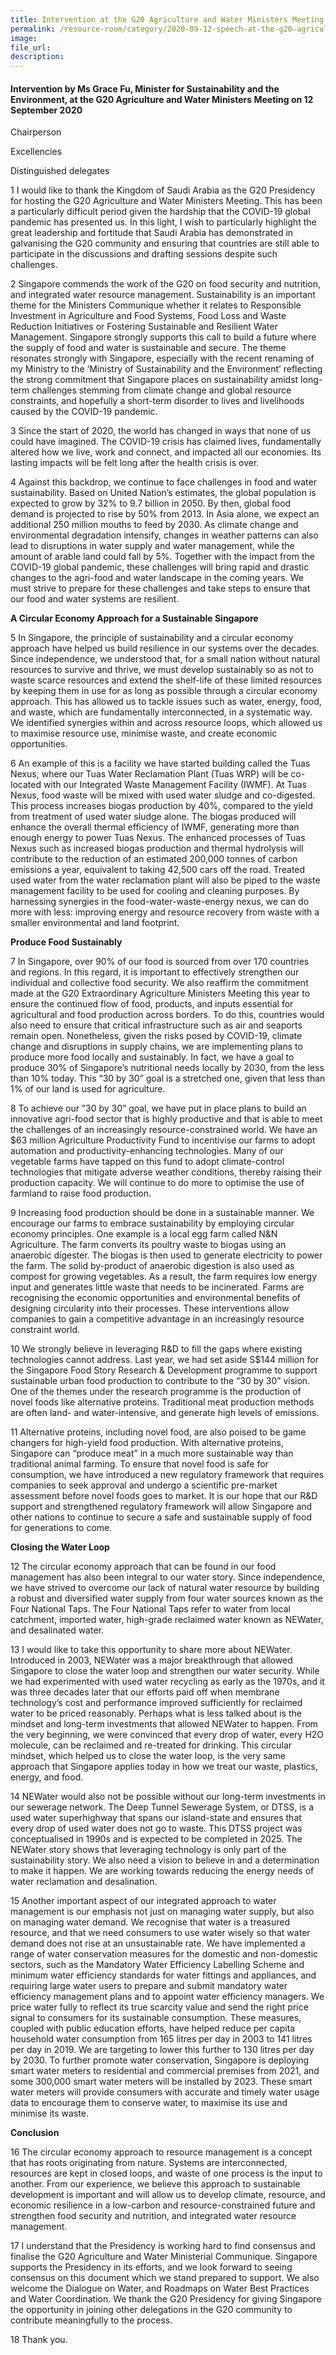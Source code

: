 ```yaml
---  
title: Intervention at the G20 Agriculture and Water Ministers Meeting by Ms Grace Fu, Minister for Sustainability and the Environment  
permalink: /resource-room/category/2020-09-12-speech-at-the-g20-agriculture-and-water-ministers-meeting/  
image:  
file_url:  
description:  
---  
```


#### Intervention by Ms Grace Fu, Minister for Sustainability and the Environment, at the G20 Agriculture and Water Ministers Meeting on 12 September 2020  

Chairperson  

Excellencies  

Distinguished delegates  

1 I would like to thank the Kingdom of Saudi Arabia as the G20 Presidency for hosting the G20 Agriculture and Water Ministers Meeting. This has been a particularly difficult period given the hardship that the COVID-19 global pandemic has presented us. In this light, I wish to particularly highlight the great leadership and fortitude that Saudi Arabia has demonstrated in galvanising the G20 community and ensuring that countries are still able to participate in the discussions and drafting sessions despite such challenges.  

2 Singapore commends the work of the G20 on food security and nutrition, and integrated water resource management. Sustainability is an important theme for the Ministers Communique whether it relates to Responsible Investment in Agriculture and Food Systems, Food Loss and Waste Reduction Initiatives or Fostering Sustainable and Resilient Water Management.  Singapore strongly supports this call to build a future where the supply of food and water is sustainable and secure. The theme resonates strongly with Singapore, especially with the recent renaming of my Ministry to the ‘Ministry of Sustainability and the Environment’ reflecting the strong commitment that Singapore places on sustainability amidst long-term challenges stemming from climate change and global resource constraints, and hopefully a short-term disorder to lives and livelihoods caused by the COVID-19 pandemic.  

3 Since the start of 2020, the world has changed in ways that none of us could have imagined. The COVID-19 crisis has claimed lives, fundamentally altered how we live, work and connect, and impacted all our economies. Its lasting impacts will be felt long after the health crisis is over.  

4 Against this backdrop, we continue to face challenges in food and water sustainability. Based on United Nation’s estimates, the global population is expected to grow by 32% to 9.7 billion in 2050. By then, global food demand is projected to rise by 50% from 2013. In Asia alone, we expect an additional 250 million mouths to feed by 2030. As climate change and environmental degradation intensify, changes in weather patterns can also lead to disruptions in water supply and water management, while the amount of arable land could fall by 5%. Together with the impact from the COVID-19 global pandemic, these challenges will bring rapid and drastic changes to the agri-food and water landscape in the coming years. We must strive to prepare for these challenges and take steps to ensure that our food and water systems are resilient.  

**A Circular Economy Approach for a Sustainable Singapore**  

5 In Singapore, the principle of sustainability and a circular economy approach have helped us build resilience in our systems over the decades. Since independence, we understood that, for a small nation without natural resources to survive and thrive, we must develop sustainably so as not to waste scarce resources and extend the shelf-life of these limited resources by keeping them in use for as long as possible through a circular economy approach. This has allowed us to tackle issues such as water, energy, food, and waste, which are fundamentally interconnected, in a systematic way. We identified synergies within and across resource loops, which allowed us to maximise resource use, minimise waste, and create economic opportunities.  

6 An example of this is a facility we have started building called the Tuas Nexus, where our Tuas Water Reclamation Plant (Tuas WRP) will be co-located with our Integrated Waste Management Facility (IWMF). At Tuas Nexus, food waste will be mixed with used water sludge and co-digested. This process increases biogas production by 40%, compared to the yield from treatment of used water sludge alone. The biogas produced will enhance the overall thermal efficiency of IWMF, generating more than enough energy to power Tuas Nexus. The enhanced processes of Tuas Nexus such as increased biogas production and thermal hydrolysis will contribute to the reduction of an estimated 200,000 tonnes of carbon emissions a year, equivalent to taking 42,500 cars off the road. Treated used water from the water reclamation plant will also be piped to the waste management facility to be used for cooling and cleaning purposes. By harnessing synergies in the food-water-waste-energy nexus, we can do more with less: improving energy and resource recovery from waste with a smaller environmental and land footprint.  

**Produce Food Sustainably**  

7 In Singapore, over 90% of our food is sourced from over 170 countries and regions. In this regard, it is important to effectively strengthen our individual and collective food security. We also reaffirm the commitment made at the G20 Extraordinary Agriculture Ministers Meeting this year to ensure the continued flow of food, products, and inputs essential for agricultural and food production across borders.  To do this, countries would also need to ensure that critical infrastructure such as air and seaports remain open. Nonetheless, given the risks posed by COVID-19, climate change and disruptions in supply chains, we are implementing plans to produce more food locally and sustainably. In fact, we have a goal to produce 30% of Singapore’s nutritional needs locally by 2030, from the less than 10% today. This “30 by 30” goal is a stretched one, given that less than 1% of our land is used for agriculture.  

8 To achieve our ”30 by 30” goal, we have put in place plans to build an innovative agri-food sector that is highly productive and that is able to meet the challenges of an increasingly resource-constrained world. We have an $63 million Agriculture Productivity Fund to incentivise our farms to adopt automation and productivity-enhancing technologies. Many of our vegetable farms have tapped on this fund to adopt climate-control technologies that mitigate adverse weather conditions, thereby raising their production capacity. We will continue to do more to optimise the use of farmland to raise food production.  

9 Increasing food production should be done in a sustainable manner. We encourage our farms to embrace sustainability by employing circular economy principles. One example is a local egg farm called N&N Agriculture. The farm converts its poultry waste to biogas using an anaerobic digester. The biogas is then used to generate electricity to power the farm. The solid by-product of anaerobic digestion is also used as compost for growing vegetables. As a result, the farm requires low energy input and generates little waste that needs to be incinerated. Farms are recognising the economic opportunities and environmental benefits of designing circularity into their processes. These interventions allow companies to gain a competitive advantage in an increasingly resource constraint world.  

10 We strongly believe in leveraging R&D to fill the gaps where existing technologies cannot address. Last year, we had set aside S$144 million for the Singapore Food Story Research & Development programme to support sustainable urban food production to contribute to the “30 by 30” vision. One of the themes under the research programme is the production of novel foods like alternative proteins. Traditional meat production methods are often land- and water-intensive, and generate high levels of emissions.  

11 Alternative proteins, including novel food, are also poised to be game changers for high-yield food production. With alternative proteins, Singapore can “produce meat” in a much more sustainable way than traditional animal farming. To ensure that novel food is safe for consumption, we have introduced a new regulatory framework that requires companies to seek approval and undergo a scientific pre-market assessment before novel foods goes to market. It is our hope that our R&D support and strengthened regulatory framework will allow Singapore and other nations to continue to secure a safe and sustainable supply of food for generations to come.  

**Closing the Water Loop**  

12 The circular economy approach that can be found in our food management has also been integral to our water story. Since independence, we have strived to overcome our lack of natural water resource by building a robust and diversified water supply from four water sources known as the Four National Taps. The Four National Taps refer to water from local catchment, imported water, high-grade reclaimed water known as NEWater, and desalinated water.  

13 I would like to take this opportunity to share more about NEWater. Introduced in 2003, NEWater was a major breakthrough that allowed Singapore to close the water loop and strengthen our water security. While we had experimented with used water recycling as early as the 1970s, and it was three decades later that our efforts paid off when membrane technology’s cost and performance improved sufficiently for reclaimed water to be priced reasonably. Perhaps what is less talked about is the mindset and long-term investments that allowed NEWater to happen. From the very beginning, we were convinced that every drop of water, every H2O molecule, can be reclaimed and re-treated for drinking. This circular mindset, which helped us to close the water loop, is the very same approach that Singapore applies today in how we treat our waste, plastics, energy, and food.  

14 NEWater would also not be possible without our long-term investments in our sewerage network. The Deep Tunnel Sewerage System, or DTSS, is a used water superhighway that spans our island-state and ensures that every drop of used water does not go to waste. This DTSS project was conceptualised in 1990s and is expected to be completed in 2025. The NEWater story shows that leveraging technology is only part of the sustainability story. We also need a vision to believe in and a determination to make it happen. We are working towards reducing the energy needs of water reclamation and desalination.  

15 Another important aspect of our integrated approach to water management is our emphasis not just on managing water supply, but also on managing water demand. We recognise that water is a treasured resource, and that we need consumers to use water wisely so that water demand does not rise at an unsustainable rate. We have implemented a range of water conservation measures for the domestic and non-domestic sectors, such as the Mandatory Water Efficiency Labelling Scheme and minimum water efficiency standards for water fittings and appliances, and requiring large water users to prepare and submit mandatory water efficiency management plans and to appoint water efficiency managers. We price water fully to reflect its true scarcity value and send the right price signal to consumers for its sustainable consumption. These measures, coupled with public education efforts, have helped reduce per capita household water consumption from 165 litres per day in 2003 to 141 litres per day in 2019. We are targeting to lower this further to 130 litres per day by 2030. To further promote water conservation, Singapore is deploying smart water meters to residential and commercial premises from 2021, and some 300,000 smart water meters will be installed by 2023. These smart water meters will provide consumers with accurate and timely water usage data to encourage them to conserve water, to maximise its use and minimise its waste.  

**Conclusion**  

16 The circular economy approach to resource management is a concept that has roots originating from nature. Systems are interconnected, resources are kept in closed loops, and waste of one process is the input to another. From our experience, we believe this approach to sustainable development is important and will allow us to develop climate, resource, and economic resilience in a low-carbon and resource-constrained future and strengthen food security and nutrition, and integrated water resource management.  

17 I understand that the Presidency is working hard to find consensus and finalise the G20 Agriculture and Water Ministerial Communique. Singapore supports the Presidency in its efforts, and we look forward to seeing consensus on this document which we stand prepared to support. We also welcome the Dialogue on Water, and Roadmaps on Water Best Practices and Water Coordination. We thank the G20 Presidency for giving Singapore the opportunity in joining other delegations in the G20 community to contribute meaningfully to the process.  

18 Thank you.  

